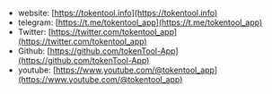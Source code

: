 - website: [https://tokentool.info](https://tokentool.info)
- telegram: [https://t.me/tokentool_app](https://t.me/tokentool_app)
- Twitter: [https://twitter.com/tokentool_app](https://twitter.com/tokentool_app)
- Github: [https://github.com/tokenTool-App](https://github.com/tokenTool-App)
- youtube: [https://www.youtube.com/@tokentool_app](https://www.youtube.com/@tokentool_app)